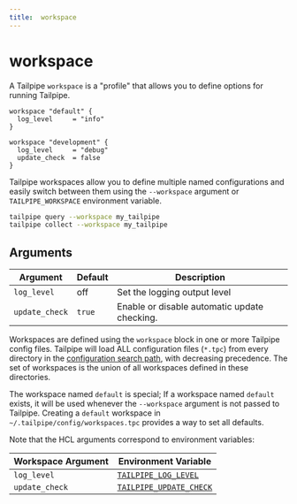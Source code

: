 ```yaml
---
title:  workspace
---
```

# workspace 

<!--


A Tailpipe workspace is a profile that defines the environment in which Tailpipe operates.

Each workspace comprises:

- A single local workspace directory for Tailpipe data (Parquet) and metadata files

- Optionally, context-specific settings and options

You can use **workspaces** to keep independent sets of data. Tailpipe workspaces enable you to define multiple named configurations and easily switch among them using the `--workspace` argument or `TAILPIPE_WORKSPACE` environment variable.  If there is no `--workspace` argument or `TAILPIPE_WORKSPACE` environment variable, then the `default` workspace will be used.

Workspace configurations can be defined in any `.tpc` file in the `~/.tailpipe/config` directory, but by convention they are defined in `~/.tailpipe/config/workspaces.tpc` file. This file may contain multiple workspace definitions that can then be referenced by name.


-->

A Tailpipe `workspace` is a "profile" that allows you to define options for running Tailpipe.  

```hcl
workspace "default" {
  log_level     = "info"
}

workspace "development" {
  log_level     = "debug"
  update_check  = false
}
```

Tailpipe workspaces allow you to define multiple named configurations and easily switch between them using the `--workspace` argument or `TAILPIPE_WORKSPACE` 
environment variable. 

```bash
tailpipe query --workspace my_tailpipe
tailpipe collect --workspace my_tailpipe
```


## Arguments

| Argument            |    Default  | Description
|---------------------|-------------|-----------------------------------------
| `log_level`         | off         | Set the logging output level
| `update_check`      | `true`      | Enable or disable automatic update checking.


Workspaces are defined using the `workspace` block in one or more Tailpipe config files.  Tailpipe will load ALL configuration files (`*.tpc`) from every directory in the [configuration search path](/docs/reference/env-vars/tailpipe_config_path), with decreasing precedence. The set of workspaces is the union of all workspaces defined in these directories.  

The workspace named `default` is special; If a workspace named `default` exists, it will be used whenever the `--workspace` argument is not passed to Tailpipe.  Creating a `default` workspace in `~/.tailpipe/config/workspaces.tpc` provides a way to set all defaults.


Note that the HCL arguments correspond to environment variables:

| Workspace Argument | Environment Variable             
|--------------------|-------------------------
| `log_level`        | [`TAILPIPE_LOG_LEVEL`](/docs/reference/env-vars/tailpipe_log_level)
| `update_check`     | [`TAILPIPE_UPDATE_CHECK`](/docs/reference/env-vars/tailpipe_update_check)
